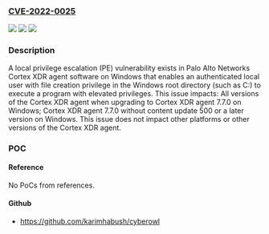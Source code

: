 ### [CVE-2022-0025](https://cve.mitre.org/cgi-bin/cvename.cgi?name=CVE-2022-0025)
![](https://img.shields.io/static/v1?label=Product&message=Cortex%20XDR%20Agent&color=blue)
![](https://img.shields.io/static/v1?label=Version&message=n%2Fa&color=blue)
![](https://img.shields.io/static/v1?label=Vulnerability&message=CWE-427%20Uncontrolled%20Search%20Path%20Element&color=brighgreen)

### Description

A local privilege escalation (PE) vulnerability exists in Palo Alto Networks Cortex XDR agent software on Windows that enables an authenticated local user with file creation privilege in the Windows root directory (such as C:\) to execute a program with elevated privileges. This issue impacts: All versions of the Cortex XDR agent when upgrading to Cortex XDR agent 7.7.0 on Windows; Cortex XDR agent 7.7.0 without content update 500 or a later version on Windows. This issue does not impact other platforms or other versions of the Cortex XDR agent.

### POC

#### Reference
No PoCs from references.

#### Github
- https://github.com/karimhabush/cyberowl

